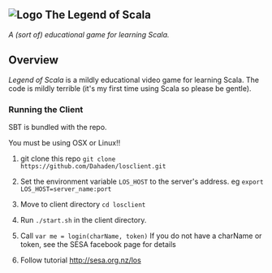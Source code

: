 ## ![Logo](/splash.png) The Legend of Scala

_A (sort of) educational game for learning Scala._

## Overview

_Legend of Scala_ is a mildly educational video game for learning Scala. The
code is mildly terrible (it's my first time using Scala so please be gentle).

### Running the Client

SBT is bundled with the repo.

You must be using OSX or Linux!!

1. git clone this repo `git clone https://github.com/Dahaden/losclient.git`

2. Set the environment variable `LOS_HOST` to the server's address. eg `export LOS_HOST=server_name:port`

3. Move to client directory `cd losclient` 

4. Run `./start.sh` in the client directory.

5. Call `var me = login(charName, token)`
   If you do not have a charName or token, see the SESA facebook page for details

6. Follow tutorial http://sesa.org.nz/los

